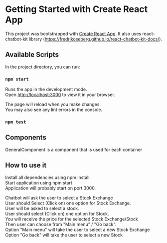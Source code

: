 # Getting Started with Create React App

This project was bootstrapped with [Create React App](https://github.com/facebook/create-react-app).
It also uses react-chatbot-kit library (https://fredrikoseberg.github.io/react-chatbot-kit-docs/).

## Available Scripts

In the project directory, you can run:

### `npm start`

Runs the app in the development mode.\
Open [http://localhost:3000](http://localhost:3000) to view it in your browser.

The page will reload when you make changes.\
You may also see any lint errors in the console.

### `npm test`

## Components
GeneralComponent is a component that is used for each container


## How to use it
Install all dependencies using npm install.\
Start application using npm start\
Application will probably start on port 3000.

Chatbot will ask the user to select a Stock Exchange\
User should Select (Click on) one option for Stock Exchange.\
User will be asked to select a stock.\
User should select (Click on) one option for Stock.\
You will receive the price for the selected Stock Exchange/Stock \
Then user can choose from "Main menu" / "Go back".\
Option "Main menu" will take the user to select a new Stock Exchange\
Option "Go back" will take the user to select a new Stock
